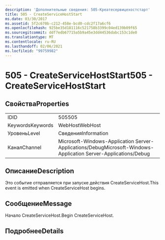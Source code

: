 ```yaml
---
description: 'Дополнительные сведения: 505-Креатесервицехостстарт'
title: 505 - CreateServiceHostStart
ms.date: 03/30/2017
ms.assetid: 5f2c670b-c212-458e-bcd0-cdc2f17a6cf6
ms.openlocfilehash: 925be35d181116c521758b3399c04ed139b09f65
ms.sourcegitcommit: ddf7edb67715a5b9a45e3dd44536dabc153c1de0
ms.translationtype: MT
ms.contentlocale: ru-RU
ms.lasthandoff: 02/06/2021
ms.locfileid: "99759982"
---
```

# <a name="505---createservicehoststart"></a><span data-ttu-id="445a6-103">505 - CreateServiceHostStart</span><span class="sxs-lookup"><span data-stu-id="445a6-103">505 - CreateServiceHostStart</span></span>

## <a name="properties"></a><span data-ttu-id="445a6-104">Свойства</span><span class="sxs-lookup"><span data-stu-id="445a6-104">Properties</span></span>  
  
|||  
|-|-|  
|<span data-ttu-id="445a6-105">ID</span><span class="sxs-lookup"><span data-stu-id="445a6-105">ID</span></span>|<span data-ttu-id="445a6-106">505</span><span class="sxs-lookup"><span data-stu-id="445a6-106">505</span></span>|  
|<span data-ttu-id="445a6-107">Keywords</span><span class="sxs-lookup"><span data-stu-id="445a6-107">Keywords</span></span>|<span data-ttu-id="445a6-108">WebHost</span><span class="sxs-lookup"><span data-stu-id="445a6-108">WebHost</span></span>|  
|<span data-ttu-id="445a6-109">Уровень</span><span class="sxs-lookup"><span data-stu-id="445a6-109">Level</span></span>|<span data-ttu-id="445a6-110">Сведения</span><span class="sxs-lookup"><span data-stu-id="445a6-110">Information</span></span>|  
|<span data-ttu-id="445a6-111">Канал</span><span class="sxs-lookup"><span data-stu-id="445a6-111">Channel</span></span>|<span data-ttu-id="445a6-112">Microsoft-Windows-Application Server-Applications/Debug</span><span class="sxs-lookup"><span data-stu-id="445a6-112">Microsoft-Windows-Application Server-Applications/Debug</span></span>|  
  
## <a name="description"></a><span data-ttu-id="445a6-113">Описание</span><span class="sxs-lookup"><span data-stu-id="445a6-113">Description</span></span>  

 <span data-ttu-id="445a6-114">Это событие отправляется при запуске действия CreateServiceHost.</span><span class="sxs-lookup"><span data-stu-id="445a6-114">This event is emitted when CreateServiceHost begins.</span></span>  
  
## <a name="message"></a><span data-ttu-id="445a6-115">Сообщение</span><span class="sxs-lookup"><span data-stu-id="445a6-115">Message</span></span>  

 <span data-ttu-id="445a6-116">Начало CreateServiceHost.</span><span class="sxs-lookup"><span data-stu-id="445a6-116">Begin CreateServiceHost.</span></span>  
  
## <a name="details"></a><span data-ttu-id="445a6-117">Подробнее</span><span class="sxs-lookup"><span data-stu-id="445a6-117">Details</span></span>
